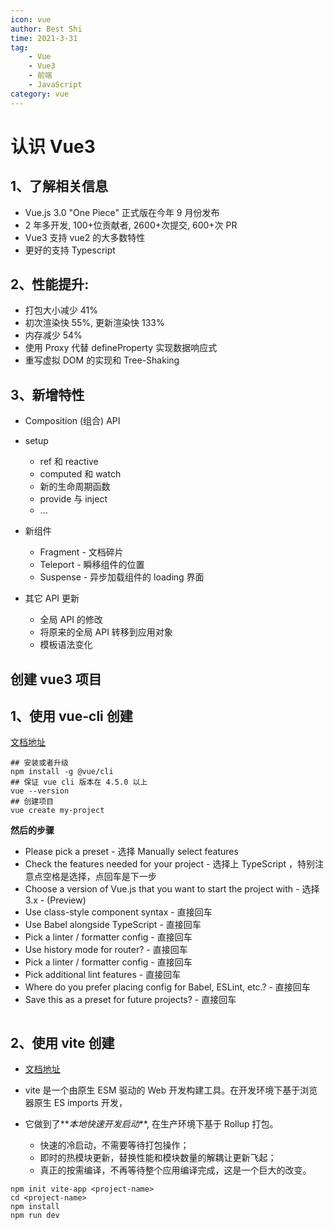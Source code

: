 ```yaml
---
icon: vue
author: Best Shi
time: 2021-3-31
tag:
    - Vue
    - Vue3
    - 前端
    - JavaScript
category: vue
---
```


# 认识 Vue3

## 1、了解相关信息

-   Vue.js 3.0 "One Piece" 正式版在今年 9 月份发布
-   2 年多开发, 100+位贡献者, 2600+次提交, 600+次 PR
-   Vue3 支持 vue2 的大多数特性
-   更好的支持 Typescript

## 2、性能提升:

-   打包大小减少 41%
-   初次渲染快 55%, 更新渲染快 133%
-   内存减少 54%
-   使用 Proxy 代替 defineProperty 实现数据响应式
-   重写虚拟 DOM 的实现和 Tree-Shaking

## 3、新增特性

-   Composition (组合) API

-   setup
    -   ref 和 reactive
    -   computed 和 watch
    -   新的生命周期函数
    -   provide 与 inject
    -   ...
-   新组件

    -   Fragment - 文档碎片
    -   Teleport - 瞬移组件的位置
    -   Suspense - 异步加载组件的 loading 界面

-   其它 API 更新

    -   全局 API 的修改
    -   将原来的全局 API 转移到应用对象
    -   模板语法变化

## 创建 vue3 项目

## 1、使用 vue-cli 创建

[文档地址](https://cli.vuejs.org/zh/guide/creating-a-project.html#vue-create)

```shell
## 安装或者升级
npm install -g @vue/cli
## 保证 vue cli 版本在 4.5.0 以上
vue --version
## 创建项目
vue create my-project
```

**然后的步骤**

-   Please pick a preset - 选择 Manually select features
-   Check the features needed for your project - 选择上 TypeScript ，特别注意点空格是选择，点回车是下一步
-   Choose a version of Vue.js that you want to start the project with - 选择 3.x - (Preview)
-   Use class-style component syntax - 直接回车
-   Use Babel alongside TypeScript - 直接回车
-   Pick a linter / formatter config - 直接回车
-   Use history mode for router? - 直接回车
-   Pick a linter / formatter config - 直接回车
-   Pick additional lint features - 直接回车
-   Where do you prefer placing config for Babel, ESLint, etc.? - 直接回车
-   Save this as a preset for future projects? - 直接回车

<img :src="$withBase('/images/bestshi.com_2021-03-31_23-22-56.jpg')">

## 2、使用 vite 创建

-   [文档地址](https://v3.cn.vuejs.org/guide/installation.html)

-   vite 是一个由原生 ESM 驱动的 Web 开发构建工具。在开发环境下基于浏览器原生 ES imports 开发，

-   它做到了**_本地快速开发启动_**, 在生产环境下基于 Rollup 打包。

    -   快速的冷启动，不需要等待打包操作；
    -   即时的热模块更新，替换性能和模块数量的解耦让更新飞起；
    -   真正的按需编译，不再等待整个应用编译完成，这是一个巨大的改变。

```shell
npm init vite-app <project-name>
cd <project-name>
npm install
npm run dev
```

<img :src="$withBase('/images/bestshi.com_2021-03-31_23-22-18.jpg')">
